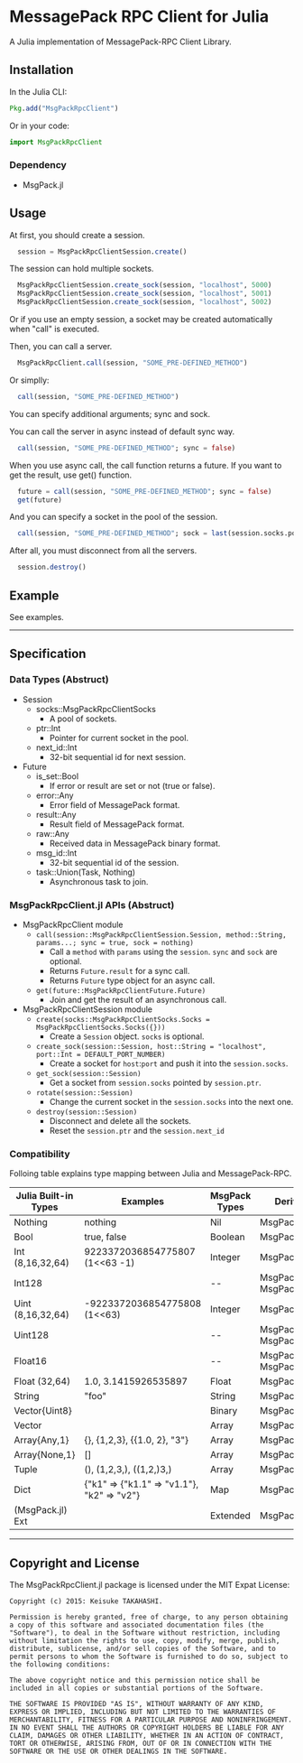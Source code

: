 # MessagePack RPC Client for Julia

A Julia implementation of MessagePack-RPC Client Library.


## Installation

In the Julia CLI:

```julia
Pkg.add("MsgPackRpcClient")
```

Or in your code:

```julia
import MsgPackRpcClient
```

### Dependency

* MsgPack.jl


## Usage

At first, you should create a session.

```julia
  session = MsgPackRpcClientSession.create()
```

The session can hold multiple sockets.

```julia
  MsgPackRpcClientSession.create_sock(session, "localhost", 5000)
  MsgPackRpcClientSession.create_sock(session, "localhost", 5001)
  MsgPackRpcClientSession.create_sock(session, "localhost", 5002)
```

Or if you use an empty session, a socket may be created automatically when "call" is executed.

Then, you can call a server.

```julia
  MsgPackRpcClient.call(session, "SOME_PRE-DEFINED_METHOD")
```

Or simplly:

```julia
  call(session, "SOME_PRE-DEFINED_METHOD")
```

You can specify additional arguments; sync and sock.

You can call the server in async instead of default sync way.

```julia
  call(session, "SOME_PRE-DEFINED_METHOD"; sync = false)
```

When you use async call, the call function returns a future.
If you want to get the result, use get() function.

```julia
  future = call(session, "SOME_PRE-DEFINED_METHOD"; sync = false)
  get(future)
```

And you can specify a socket in the pool of the session.

```julia
  call(session, "SOME_PRE-DEFINED_METHOD"; sock = last(session.socks.pool))
```

After all, you must disconnect from all the servers.

```julia
  session.destroy()
```


## Example

See examples.

---

## Specification

### Data Types (Abstruct)

* Session
  * socks::MsgPackRpcClientSocks
    * A pool of sockets.
  * ptr::Int
    * Pointer for current socket in the pool.
  * next_id::Int
    * 32-bit sequential id for next session.
* Future
  * is_set::Bool
    * If error or result are set or not (true or false).
  * error::Any
    * Error field of MessagePack format.
  * result::Any
    * Result field of MessagePack format.
  * raw::Any
    * Received data in MessagePack binary format.
  * msg_id::Int
    * 32-bit sequential id of the session.
  * task::Union(Task, Nothing)
    * Asynchronous task to join.


### MsgPackRpcClient.jl APIs (Abstruct)

* MsgPackRpcClient module
  * `call(session::MsgPackRpcClientSession.Session, method::String, params...; sync = true, sock = nothing)`
    * Call a `method` with `params` using the `session`. `sync` and `sock` are optional.
    * Returns `Future.result` for a sync call.
    * Returns `Future` type object for an async call.
  * `get(future::MsgPackRpcClientFuture.Future)`
    * Join and get the result of an asynchronous call.
* MsgPackRpcClientSession module
  * `create(socks::MsgPackRpcClientSocks.Socks = MsgPackRpcClientSocks.Socks({}))`
    * Create a `Session` object. `socks` is optional.
  * `create_sock(session::Session, host::String = "localhost", port::Int = DEFAULT_PORT_NUMBER)`
    * Create a socket for `host`:`port` and push it into the `session.socks`.
  * `get_sock(session::Session)`
    * Get a socket from `session.socks` pointed by `session.ptr`.
  * `rotate(session::Session)`
    * Change the current socket in the `session.socks` into the next one.
  * `destroy(session::Session)`
    * Disconnect and delete all the sockets.
    * Reset the `session.ptr` and the `session.next_id`


### Compatibility

Folloing table explains type mapping between Julia and MessagePack-RPC.

| Julia Built-in Types  | Examples                                   | MsgPack Types | Derived from        |
| --------------------- | ------------------------------------------ | ------------- | ------------------- |
| Nothing               | nothing                                    | Nil           | MsgPack.jl          |
| Bool                  | true, false                                | Boolean       | MsgPack.jl          |
| Int (8,16,32,64)      | 9223372036854775807 (1<<63 -1)             | Integer       | MsgPack.jl          |
| Int128                |                                            | --            | MsgPack, MsgPack.jl |
| Uint (8,16,32,64)     | -9223372036854775808 (1<<63)               | Integer       | MsgPack.jl          |
| Uint128               |                                            | --            | MsgPack, MsgPack.jl |
| Float16               |                                            | --            | MsgPack, MsgPack.jl |
| Float (32,64)         | 1.0, 3.1415926535897                       | Float         | MsgPack.jl          |
| String                | "foo"                                      | String        | MsgPack.jl          |
| Vector{Uint8}         |                                            | Binary        | MsgPack.jl          |
| Vector                |                                            | Array         | MsgPack.jl          |
| Array{Any,1}          | {}, {1,2,3}, {{1.0, 2}, "3"}               | Array         | MsgPack.jl          |
| Array{None,1}         | []                                         | Array         | MsgPack.jl          |
| Tuple                 | (), (1,2,3,), ((1,2,)3,)                   | Array         | MsgPackRpcClient.jl |
| Dict                  | {"k1" => {"k1.1" => "v1.1"}, "k2" => "v2"} | Map           | MsgPack.jl          |
| (MsgPack.jl) Ext      |                                            | Extended      | MsgPack.jl          |


---

## Copyright and License

  The MsgPackRpcClient.jl package is licensed under the MIT Expat License:

    Copyright (c) 2015: Keisuke TAKAHASHI.
    
    Permission is hereby granted, free of charge, to any person obtaining
    a copy of this software and associated documentation files (the
    "Software"), to deal in the Software without restriction, including
    without limitation the rights to use, copy, modify, merge, publish,
    distribute, sublicense, and/or sell copies of the Software, and to
    permit persons to whom the Software is furnished to do so, subject to
    the following conditions:
    
    The above copyright notice and this permission notice shall be
    included in all copies or substantial portions of the Software.
    
    THE SOFTWARE IS PROVIDED "AS IS", WITHOUT WARRANTY OF ANY KIND,
    EXPRESS OR IMPLIED, INCLUDING BUT NOT LIMITED TO THE WARRANTIES OF
    MERCHANTABILITY, FITNESS FOR A PARTICULAR PURPOSE AND NONINFRINGEMENT.
    IN NO EVENT SHALL THE AUTHORS OR COPYRIGHT HOLDERS BE LIABLE FOR ANY
    CLAIM, DAMAGES OR OTHER LIABILITY, WHETHER IN AN ACTION OF CONTRACT,
    TORT OR OTHERWISE, ARISING FROM, OUT OF OR IN CONNECTION WITH THE
    SOFTWARE OR THE USE OR OTHER DEALINGS IN THE SOFTWARE.

